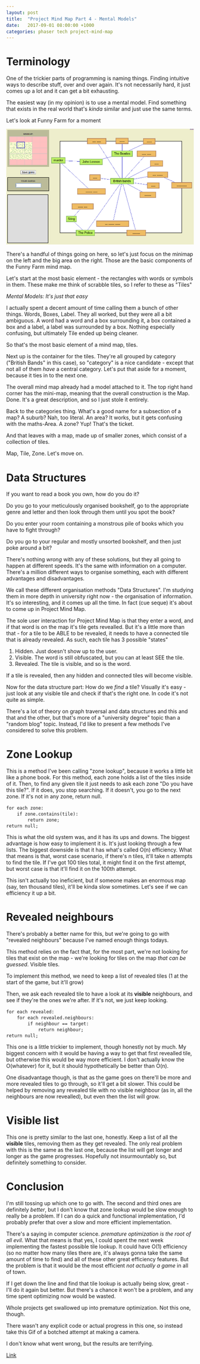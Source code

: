 ```yaml
---
layout: post
title:  "Project Mind Map Part 4 - Mental Models"
date:   2017-09-01 08:00:00 +1000
categories: phaser tech project-mind-map
---
```


# Terminology

One of the trickier parts of programming is naming things. Finding intuitive ways to describe stuff, over and over again. It's not necessarily hard, it just comes up a lot and it can get a bit exhausting. 

The easiest way (in my opinion) is to use a mental model. Find something that exists in the real world that's *kinda* similar and just use the same terms. 

Let's look at Funny Farm for a moment

![ff](/assets/img/pmm/ff-parts.png)

There's a handful of things going on here, so let's just focus on the minimap on the left and the big area on the right. Those are the basic components of the Funny Farm mind map.

Let's start at the most basic element - the rectangles with words or symbols in them. These make me think of scrabble tiles, so I refer to these as "Tiles"

*Mental Models: It's just that easy*

I actually spent a decent amount of time calling them a bunch of other things. Words, Boxes, Label. They all worked, but they were all a bit ambiguous. A word had a word and a box surrounding it, a box contained a box and a label, a label was surrounded by a box. Nothing especially confusing, but ultimately Tile ended up being cleaner.

So that's the most basic element of a mind map, tiles. 

Next up is the container for the tiles. They're all grouped by category ("British Bands" in this case), so "category" is a nice candidate - except that not all of them *have* a central category. Let's put that aside for a moment, because it ties in to the next one.

The overall mind map already had a model attached to it. The top right hand corner has the mini-map, meaning that the overall construction is the Map. Done. It's a great description, and so I just stole it entirely.

Back to the categories thing. What's a good name for a subsection of a map? A suburb? Nah, too literal. An area? It works, but it gets confusing with the maths-Area. A zone? Yup! That's the ticket.

And that leaves with a map, made up of smaller zones, which consist of a collection of tiles.

Map, Tile, Zone. Let's move on.

# Data Structures

If you want to read a book you own, how do you do it?

Do you go to your meticulously organised bookshelf, go to the appropriate genre and letter and then look through them until you spot the book?

Do you enter your room containing a monstrous pile of books which you have to fight through?

Do you go to your regular and mostly unsorted bookshelf, and then just poke around a bit?

There's nothing *wrong* with any of these solutions, but they all going to happen at different speeds. It's the same with information on a computer. There's a million different ways to organise something, each with different advantages and disadvantages.

We call these different organisation methods "Data Structures". I'm studying them in more depth in university right now - the organisation of information. It's so interesting, and it comes up all the time. In fact (cue seque) it's about to come up in Project Mind Map.

The sole user interaction for Project Mind Map is that they enter a word, and if that word is on the map it's tile gets revealled. But it's a little more than that - for a tile to be ABLE to be revealed, it needs to have a connected tile that is already revealed. As such, each tile has 3 possible "states"

1. Hidden. Just doesn't show up to the user.
2. Visible. The word is still obfuscated, but you can at least SEE the tile.
3. Revealed. The tile is visible, and so is the word.

If a tile is revealed, then any hidden and connected tiles will become visible.

Now for the data structure part: How do we *find* a tile? Visually it's easy - just look at any visible tile and check if that's the right one. In code it's not quite as simple.

There's a lot of theory on graph traversal and data structures and this and that and the other, but that's more of a "university degree" topic than a "random blog" topic. Instead, I'd like to present a few methods I've considered to solve this problem.

# Zone Lookup

This is a method I've been calling "zone lookup", because it works a little bit like a phone book. For this method, each zone holds a list of the tiles inside of it. Then, to find any given tile it just needs to ask each zone "Do you have this tile?". If it does, you stop searching. If it doesn't, you go to the next zone. If it's not in any zone, return null.

~~~
for each zone:
    if zone.contains(tile):
        return zone;
return null;
~~~

This is what the old system was, and it has its ups and downs. The biggest advantage is how easy to implement it is. It's just looking through a few lists. The biggest downside is that it has what's called O(n) efficiency. What that means is that, worst case scenario, if there's n tiles, it'll take n attempts to find the tile. If I've got 100 tiles total, it might find it on the first attempt, but worst case is that it'll find it on the 100th attempt.

This isn't actually too ineficient, but if someone makes an enormous map (say, ten thousand tiles), it'll be kinda slow sometimes. Let's see if we can efficiency it up a bit.

# Revealed neighbours

There's probably a better name for this, but we're going to go with "revealed neighbours" because I've named enough things todays.

This method relies on the fact that, for the most part, we're not looking for tiles that exist on the map - we're looking for tiles on the map *that can be guessed*. Visible tiles.

To implement this method, we need to keep a list of revealed tiles (1 at the start of the game, but it'll grow)

Then, we ask each revealed tile to have a look at its **visible** neighbours, and see if they're the ones we're after. If it's not, we just keep looking.

~~~
for each revealed:
    for each revealed.neighbours:
        if neighbour == target:
            return neighbour;
return null;
~~~

This one is a little trickier to implement, though honestly not by much. My biggest concern with it would be having a way to get that first revealled tile, but otherwise this would be way more efficient. I don't actually know the O(whatever) for it, but it should hypothetically be better than O(n).

One disadvantage though, is that as the game goes on there'll be more and more revealed tiles to go through, so it'll get a bit slower. This could be helped by removing any revealed tile with no visible neighbour (as in, all the neighbours are now revealled), but even then the list will grow.

# Visible list

This one is pretty similar to the last one, honestly. Keep a list of all the **visible** tiles, removing them as they get revealed. The only real problem with this is the same as the last one, because the list will get longer and longer as the game progresses. Hopefully not insurmountably so, but definitely something to consider.

# Conclusion

I'm still tossing up which one to go with. The second and third ones are definitely *better*, but I don't know that zone lookup would be slow enough to really be a problem. If I can do a quick and functional implementation, I'd probably prefer that over a slow and more efficient implementation.

There's a saying in computer science. *premature optimization is the root of all evil*. What that means is that yes, I could spent the next week implementing the fastest possible tile lookup. It could have O(1) efficiency (so no matter how many tiles there are, it's always gonna take the same amount of time to find) and all of these other great efficiency features. But the problem is that it would be the most efficient *not actually a game* in all of town.

If I get down the line and find that tile lookup is actually being slow, great - I'll do it again but better. But there's a chance it won't be a problem, and any time spent optimizing now would be wasted.

Whole projects get swallowed up into premature optimization. Not this one, though.

There wasn't any explicit code or actual progress in this one, so instead take this Gif of a botched attempt at making a camera.

I don't know what went wrong, but the results are terrifying.

[Link](https://gfycat.com/gifs/detail/SerpentineSpanishArcticwolf)